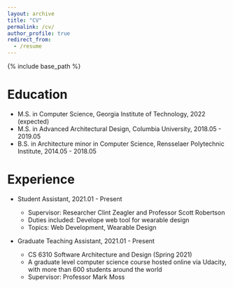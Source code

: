```yaml
---
layout: archive
title: "CV"
permalink: /cv/
author_profile: true
redirect_from:
  - /resume
---
```


{% include base_path %}

Education
======
* M.S. in Computer Science, Georgia Institute of Technology, 2022 (expected)
* M.S. in Advanced Architectural Design, Columbia University, 2018.05 - 2019.05
* B.S. in Architecture minor in Computer Science, Rensselaer Polytechnic Institute, 2014.05 - 2018.05

Experience
======
* Student Assistant, 2021.01 - Present
  * Supervisor: Researcher Clint Zeagler and Professor Scott Robertson
  * Duties included: Develope web tool for wearable design
  * Topics: Web Development, Wearable Design

* Graduate Teaching Assistant, 2021.01 - Present
  * CS 6310 Software Architecture and Design (Spring 2021)
  * A graduate level computer science course hosted online via Udacity, with more than 600 students around the world
  * Supervisor: Professor Mark Moss

<!--
Skills
======
* Skill 1
* Skill 2
  * Sub-skill 2.1
  * Sub-skill 2.2
  * Sub-skill 2.3
* Skill 3
<!--
Publications
======
  <ul>{% for post in site.publications %}
    {% include archive-single-cv.html %}
  {% endfor %}</ul>
<!--
Selected Awards and Honors
======
<!--
Talks
======
  <ul>{% for post in site.talks %}
    {% include archive-single-talk-cv.html %}
  {% endfor %}</ul>
<!--  
Teaching
======
  <ul>{% for post in site.teaching %}
    {% include archive-single-cv.html %}
  {% endfor %}</ul>
<!--  
Service and leadership
======
* Currently signed in to 43 different slack teams
-->
